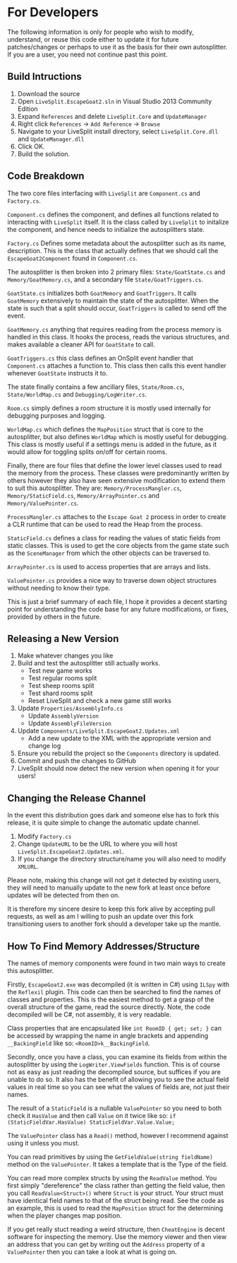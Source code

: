 # For Developers #

The following information is only for people who wish to modify, understand, or
reuse this code either to update it for future patches/changes or perhaps to
use it as the basis for their own autosplitter. If you are a user, you need not
continue past this point.

## Build Intructions ##

1. Download the source
2. Open `LiveSplit.EscapeGoat2.sln` in Visual Studio 2013 Community Edition
3. Expand `References` and delete `LiveSplit.Core` and `UpdateManager`
4. Right click `References` -> `Add Reference` -> `Browse`
5. Navigate to your LiveSplit install directory, select `LiveSplit.Core.dll`
   and `UpdateManager.dll`
6. Click OK.
7. Build the solution.

## Code Breakdown ##

The two core files interfacing with `LiveSplit` are `Component.cs` and
`Factory.cs`.

`Component.cs` defines the component, and defines all functions related to
interacting with `LiveSplit` itself. It is the class called by `LiveSplit` to
initalize the component, and hence needs to initialize the autosplitters state.

`Factory.cs` Defines some metadata about the autosplitter such as its name,
description. This is the class that actually defines that we should call the
`EscapeGoat2Component` found in `Component.cs`.

The autosplitter is then broken into 2 primary files: `State/GoatState.cs` and
`Memory/GoatMemory.cs`, and a secondary file `State/GoatTriggers.cs`.

`GoatState.cs` initializes both `GoatMemory` and `GoatTriggers`. It calls
`GoatMemory` extensively to maintain the state of the autosplitter. When the
state is such that a split should occur, `GoatTriggers` is called to send off
the event.

`GoatMemory.cs` anything that requires reading from the process memory is
handled in this class. It hooks the process, reads the various structures, and
makes available a cleaner API for `GoatState` to call.

`GoatTriggers.cs` this class defines an OnSplit event handler that
`Component.cs` attaches a function to. This class then calls this event handler
whenever `GoatState` instructs it to.

The state finally contains a few ancillary files, `State/Room.cs`,
`State/WorldMap.cs` and `Debugging/LogWriter.cs`.

`Room.cs` simply defines a room structure it is mostly used internally for
debugging purposes and logging.

`WorldMap.cs` which defines the `MapPosition` struct that is core to the
autosplitter, but also defines `WorldMap` which is mostly useful for debugging.
This class is mostly useful if a settings menu is added in the future, as it
would allow for toggling splits on/off for certain rooms.

Finally, there are four files that define the lower level classes used to read
the memory from the process. These classes were predominantly written by others
however they also have seen extensive modification to extend them to suit this
autosplitter. They are: `Memory/ProcessMangler.cs`, `Memory/StaticField.cs`,
`Memory/ArrayPointer.cs` and `Memory/ValuePointer.cs`.

`ProcessMangler.cs` attaches to the `Escape Goat 2` process in order to create
a CLR runtime that can be used to read the Heap from the process.

`StaticField.cs` defines a class for reading the values of static fields from
static classes. This is used to get the core objects from the game state such
as the `SceneManager` from which the other objects can be traversed to.

`ArrayPointer.cs` is used to access properties that are arrays and lists.

`ValuePointer.cs` provides a nice way to traverse down object structures
without needing to know their type.

This is just a brief summary of each file, I hope it provides a decent starting
point for understanding the code base for any future modifications, or fixes,
provided by others in the future.

## Releasing a New Version ##

1. Make whatever changes you like
2. Build and test the autosplitter still actually works.
    - Test new game works
    - Test regular rooms split
    - Test sheep rooms split
    - Test shard rooms split
    - Reset LiveSplit and check a new game still works
3. Update `Properties/AssemblyInfo.cs`
    - Update `AssemblyVersion`
    - Update `AssemblyFileVersion`
4. Update `Components/LiveSplit.EscapeGoat2.Updates.xml`
    - Add a new update to the XML with the appropriate version and change log
5. Ensure you rebuild the project so the `Components` directory is updated.
6. Commit and push the changes to GitHub
7. LiveSplit should now detect the new version when opening it for your users!

## Changing the Release Channel ##

In the event this distribution goes dark and someone else has to fork this
release, it is quite simple to change the automatic update channel.

1. Modify `Factory.cs`
2. Change `UpdateURL` to be the URL to where you will host
   `LiveSplit.EscapeGoat2.Updates.xml`. 
3. If you change the directory structure/name you will also need to modify
   `XMLURL`.

Please note, making this change will not get it detected by existing users,
they will need to manually update to the new fork at least once before updates
will be detected from then on. 

It is therefore my sincere desire to keep this fork alive by accepting pull
requests, as well as am I willing to push an update over this fork
transitioning users to another fork should a developer take up the mantle.

## How To Find Memory Addresses/Structure ##

The names of memory components were found in two main ways to create this
autosplitter. 

Firstly, `EscapeGoat2.exe` was decompiled (it is written in C#) using `ILSpy`
with the `Reflexil` plugin. This code can then be searched to find the names of
classes and properties. This is the easiest method to get a grasp of the
overall structure of the game, read the source directly. Note, the code
decompiled will be C#, not assembly, it is very readable. 

Class properties that are encapsulated like `int RoomID { get; set; }` can be
accessed by wrapping the name in angle brackets and appending `__BackingField` like
so: `<RoomID>k__BackingField`.

Secondly, once you have a class, you can examine its fields from within the
autosplitter by using the `LogWriter.ViewFields` function. This is of course
not as easy as just reading the decompiled source, but suffices if you are
unable to do so. It also has the benefit of allowing you to see the actual
field values in real time so you can see what the values of fields are, not
just their names.

The result of a `StaticField` is a nullable `ValuePointer` so you need to both
check it `HasValue` and then call `Value` on it twice like so:
`if (StaticFieldVar.HasValue) StaticFieldVar.Value.Value;`

The `ValuePointer` class has a `Read()` method, however I recommend against
using it unless you must. 

You can read primitives by using the `GetFieldValue(string fieldName)` method
on the `ValuePointer`. It takes a template that is the Type of the field.

You can read more complex structs by using the `ReadValue` method. You first
simply "dereference" the class rather than getting the field value, then you
call `ReadValue<Struct>()` where `Struct` is your struct. Your struct must have
identical field names to that of the struct being read. See the code as an
example, this is used to read the `MapPosition` struct for the determining when
the player changes map position.

If you get really stuct reading a weird structure, then `CheatEngine` is decent
software for inspecting the memory. Use the memory viewer and then view an
address that you can get by writing out the `Address` property of a
`ValuePointer` then you can take a look at what is going on.
